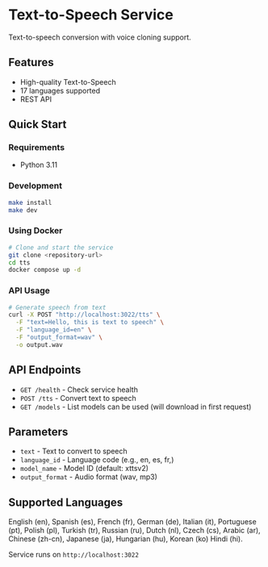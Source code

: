 # Text-to-Speech Service

Text-to-speech conversion with voice cloning support.

## Features
- High-quality Text-to-Speech
- 17 languages supported
- REST API

## Quick Start

### Requirements
- Python 3.11

### Development
```bash
make install
make dev
```

### Using Docker
```bash
# Clone and start the service
git clone <repository-url>
cd tts
docker compose up -d
```

### API Usage
```bash
# Generate speech from text
curl -X POST "http://localhost:3022/tts" \
  -F "text=Hello, this is text to speech" \
  -F "language_id=en" \
  -F "output_format=wav" \
  -o output.wav
```

## API Endpoints
- `GET /health` - Check service health
- `POST /tts` - Convert text to speech
- `GET /models` - List models can be used (will download in first request)

## Parameters
- `text` - Text to convert to speech
- `language_id` - Language code (e.g., en, es, fr,)
- `model_name` - Model ID (default: xttsv2)
- `output_format` - Audio format (wav, mp3)

## Supported Languages
English (en), Spanish (es), French (fr), German (de), Italian (it), Portuguese (pt), Polish (pl), Turkish (tr), Russian (ru), Dutch (nl), Czech (cs), Arabic (ar), Chinese (zh-cn), Japanese (ja), Hungarian (hu), Korean (ko) Hindi (hi).

Service runs on `http://localhost:3022`

